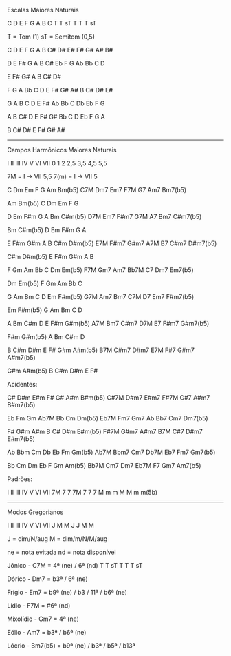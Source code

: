Escalas Maiores Naturais

C   D   E   F   G   A   B   C
  T  T   sT   T   T   T   sT

T = Tom (1)
sT = Semitom (0,5)

C  D  E  F  G  A  B
C# D# E# F# G# A# B#

D  E  F# G  A  B  C#
Eb F  G  Ab Bb C  D

E  F# G# A  B  C# D#

F  G  A  Bb C  D  E
F# G# A# B  C# D# E#

G  A  B  C  D  E  F#
Ab Bb C  Db Eb F  G

A  B  C# D  E  F# G#
Bb C  D  Eb F  G  A

B  C# D# E  F# G# A#

---

Campos Harmônicos Maiores Naturais

I  II  III  IV   V    VI   VII
0  1   2    2,5  3,5  4,5  5,5

7M   = I -> VII 5,5
7(m) = I -> VII 5

C    Dm   Em   F    G   Am   Bm(b5)
C7M  Dm7  Em7  F7M  G7  Am7  Bm7(b5)

Am   Bm(b5)    C    Dm   Em   F    G

D    Em   F#m  G    A   Bm   C#m(b5)
D7M  Em7  F#m7 G7M  A7  Bm7  C#m7(b5)

Bm   C#m(b5)   D    Em   F#m  G    A 

E    F#m  G#m  A    B   C#m  D#m(b5)
E7M  F#m7 G#m7 A7M  B7  C#m7 D#m7(b5)

C#m  D#m(b5)   E    F#m  G#m  A    B

F    Gm   Am   Bb   C   Dm   Em(b5)
F7M  Gm7  Am7  Bb7M C7  Dm7  Em7(b5)

Dm   Em(b5)    F  Gm   Am  Bb   C
 
G    Am   Bm   C    D   Em   F#m(b5)
G7M  Am7  Bm7  C7M  D7  Em7  F#m7(b5)

Em   F#m(b5)   G    Am   Bm   C    D

A    Bm   C#m  D    E   F#m  G#m(b5)
A7M  Bm7  C#m7 D7M  E7  F#m7 G#m7(b5)

F#m  G#m(b5)   A    Bm   C#m  D

B    C#m  D#m  E    F#  G#m  A#m(b5)
B7M  C#m7 D#m7 E7M  F#7 G#m7 A#m7(b5)

G#m  A#m(b5)   B    C#m  D#m  E    F#

Acidentes:

C#   D#m  E#m  F#   G#  A#m  B#m(b5)
C#7M D#m7 E#m7 F#7M G#7 A#m7 B#m7(b5)

Eb   Fm   Gm   Ab7M Bb  Cm   Dm(b5)
Eb7M Fm7  Gm7  Ab   Bb7 Cm7  Dm7(b5)

F#   G#m  A#m  B    C#  D#m  E#m(b5)
F#7M G#m7 A#m7 B7M  C#7 D#m7 E#m7(b5)

Ab   Bbm  Cm   Db   Eb  Fm   Gm(b5)
Ab7M Bbm7 Cm7  Db7M Eb7 Fm7  Gm7(b5)

Bb   Cm   Dm   Eb   F   Gm   Am(b5)
Bb7M Cm7  Dm7  Eb7M F7  Gm7  Am7(b5)


Padrões:

I   II   III  IV   V   VI   VII
7M  7    7    7M   7   7    7
M   m    m    M    M   m    m(5b)

---

Modos Gregorianos

I  II  III  IV   V    VI   VII
J  M   M    J    J    M    M

J = dim/N/aug
M = dim/m/N/M/aug

ne = nota evitada
nd = nota disponível

Jônico    - C7M     = 4ª (ne) / 6ª (nd)
T T sT T T T sT

Dórico    - Dm7     = b3ª / 6ª (ne)

Frígio    - Em7     = b9ª (ne) / b3 / 11ª / b6ª (ne)

Lídio     - F7M     = #6ª (nd)

Mixolídio - Gm7     = 4ª (ne)

Eólio     - Am7     = b3ª / b6ª (ne)

Lócrio    - Bm7(b5) = b9ª (ne) / b3ª / b5ª / b13ª
